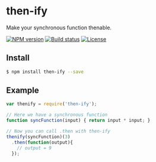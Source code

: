 # then-ify

Make your synchronous function thenable.

[![NPM version][npm-image]][npm-url]
[![Build status][travis-image]][travis-url]
[![License][license-image]][license-url]

## Install
```bash
$ npm install then-ify --save
```

## Example

```javascript
var thenify = require('then-ify');

// Here we have a synchronous function
function syncFunction(input) { return input * input; }

// Now you can call .then with then-ify
thenify(syncFunction)(3)
  .then(function(output){
    // output = 9
  });
```

[npm-image]: https://img.shields.io/npm/v/then-ify.svg
[npm-url]: https://www.npmjs.com/package/then-ify
[travis-image]: https://img.shields.io/travis/ajhsu/then-ify.svg
[travis-url]: https://travis-ci.org/ajhsu/then-ify
[license-image]: https://img.shields.io/github/license/ajhsu/then-ify.svg
[license-url]: LICENSE
